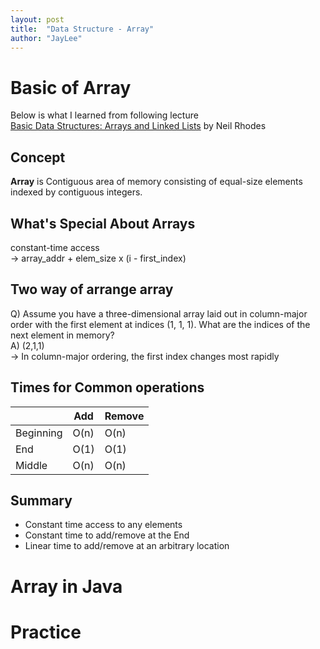 ```yaml
---
layout: post
title:  "Data Structure - Array"
author: "JayLee"
---
```


# Basic of Array
Below is what I learned from following lecture  
[Basic Data Structures: Arrays and Linked Lists][lecture] by Neil Rhodes

## Concept
**Array** is Contiguous area of memory consisting of equal-size elements indexed by contiguous integers.

## What's Special About Arrays
constant-time access  
-> array_addr + elem_size x (i - first_index)

## Two way of arrange array
Q) Assume you have a three-dimensional array laid out in column-major order with the first element at indices (1, 1, 1). What are the indices of the next element in memory?  
A) (2,1,1)  
-> In column-major ordering, the first index changes most rapidly

## Times for Common operations
| | Add | Remove |
|------------| ------------ | -------------|
|Beginning | O(n) | O(n)|
|End | O(1) | O(1)|
|Middle | O(n) | O(n)|

## Summary
- Constant time access to any elements
- Constant time to add/remove at the End
- Linear time to add/remove at an arbitrary location

# Array in Java

# Practice


[lecture]: https://www.coursera.org/lecture/data-structures/arrays-OsBSF
